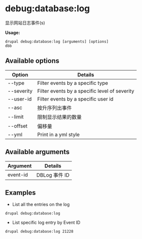 # debug:database:log
显示网站日志事件(s)

**Usage:**
```
drupal debug:database:log [arguments] [options]
dbb
```

## Available options
Option | Details
-------|-------------
--type | Filter events by a specific type
--severity | Filter events by a specific level of severity
--user-id | Filter events by a specific user id
--asc | 按升序列出事件
--limit | 限制显示结果的数量
--offset | 偏移量
--yml | Print in a yml style

## Available arguments
Argument | Details
---------|-------------
event-id | DBLog 事件 ID

## Examples
* List all the entries on the log
```
drupal debug:database:log
```
* List specific log entry by Event ID
```
drupal debug:database:log 21228
```

